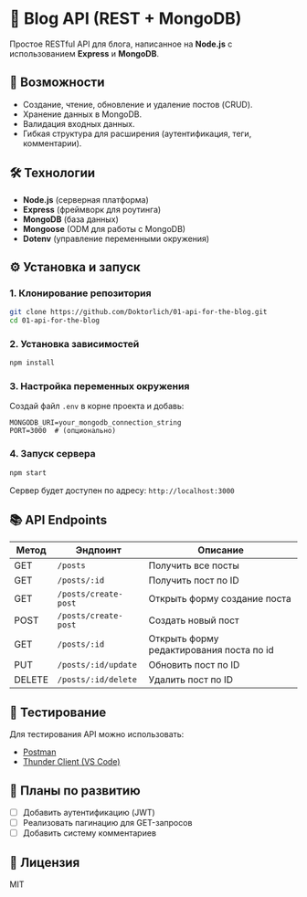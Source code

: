 # **📝 Blog API (REST + MongoDB)**

Простое RESTful API для блога, написанное на **Node.js** с использованием **Express** и **MongoDB**.

## **🚀 Возможности**

-   Создание, чтение, обновление и удаление постов (CRUD).
-   Хранение данных в MongoDB.
-   Валидация входных данных.
-   Гибкая структура для расширения (аутентификация, теги, комментарии).

## **🛠 Технологии**

-   **Node.js** (серверная платформа)
-   **Express** (фреймворк для роутинга)
-   **MongoDB** (база данных)
-   **Mongoose** (ODM для работы с MongoDB)
-   **Dotenv** (управление переменными окружения)

## **⚙️ Установка и запуск**

### **1. Клонирование репозитория**

```bash
git clone https://github.com/Doktorlich/01-api-for-the-blog.git
cd 01-api-for-the-blog
```

### **2. Установка зависимостей**

```bash
npm install
```

### **3. Настройка переменных окружения**

Создай файл `.env` в корне проекта и добавь:

```env
MONGODB_URI=your_mongodb_connection_string
PORT=3000  # (опционально)
```

### **4. Запуск сервера**

```bash
npm start
```

Сервер будет доступен по адресу: `http://localhost:3000`

## **📚 API Endpoints**

| Метод  | Эндпоинт             | Описание               |
| ------ | -------------------- | ---------------------- |
| GET    | `/posts`             | Получить все посты     |
| GET    | `/posts/:id`         | Получить пост по ID    |
| GET    | `/posts/create-post` | Открыть форму создание поста |
| POST   | `/posts/create-post` | Создать новый пост     |
| GET    | `/posts/:id`         | Открыть форму редактирования поста по id  |
| PUT    | `/posts/:id/update`         | Обновить пост по ID    |
| DELETE | `/posts/:id/delete`         | Удалить пост по ID     |

## **🔧 Тестирование**

Для тестирования API можно использовать:

-   [Postman](https://www.postman.com/)
-   [Thunder Client (VS Code)](https://www.thunderclient.com/)

## **📌 Планы по развитию**

-   [ ] Добавить аутентификацию (JWT)
-   [ ] Реализовать пагинацию для GET-запросов
-   [ ] Добавить систему комментариев

## **📜 Лицензия**

MIT
